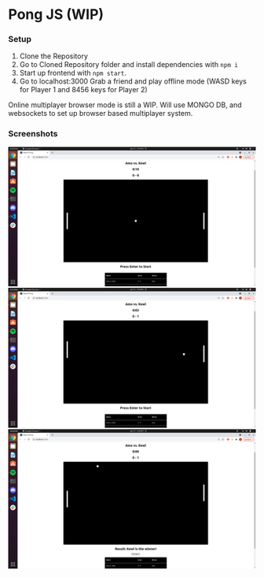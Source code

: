 # Pong JS (WIP)

### Setup

1. Clone the Repository
2. Go to Cloned Repository folder and install dependencies with `npm i`
3. Start up frontend with `npm start`.
4. Go to localhost:3000 Grab a friend and play offline mode (WASD keys for Player 1 and 8456 keys for Player 2)

Online multiplayer browser mode is still a WIP. Will use MONGO DB, and websockets to set up browser based multiplayer system. 


### Screenshots

!["Start"](https://github.com/Aman-Hundal/PongJS/blob/main/docs/start.png?raw=true)
!["Play"](https://github.com/Aman-Hundal/PongJS/blob/main/docs/play.png?raw=true)
!["Winner"](https://github.com/Aman-Hundal/PongJS/blob/main/docs/winner.png?raw=true)